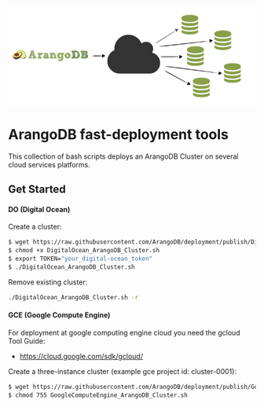 ![ArangoDB-Deployment](https://raw.githubusercontent.com/hkernbach/images/master/arangodb/deployment/aranogdb_deploy_img.png)

# ArangoDB fast-deployment tools
This collection of bash scripts deploys an ArangoDB Cluster on several cloud services platforms. 

Get Started
-----------

#### DO (Digital Ocean)

Create a cluster:
```sh
$ wget https://raw.githubusercontent.com/ArangoDB/deployment/publish/DigitalOcean_ArangoDB_Cluster.sh
$ chmod +x DigitalOcean_ArangoDB_Cluster.sh
$ export TOKEN="your_digital-ocean_token"
$ ./DigitalOcean_ArangoDB_Cluster.sh 
```

Remove existing cluster:
```sh
./DigitalOcean_ArangoDB_Cluster.sh -r
```

#### GCE (Google Compute Engine)
For deployment at google computing engine cloud you need the gcloud Tool Guide:
  - https://cloud.google.com/sdk/gcloud/

Create a three-instance cluster (example gce project id: cluster-0001):
```sh
$ wget https://raw.githubusercontent.com/ArangoDB/deployment/publish/GoogleComputeEngine_ArangoDB_Cluster.sh
$ chmod 755 GoogleComputeEngine_ArangoDB_Cluster.sh
```

